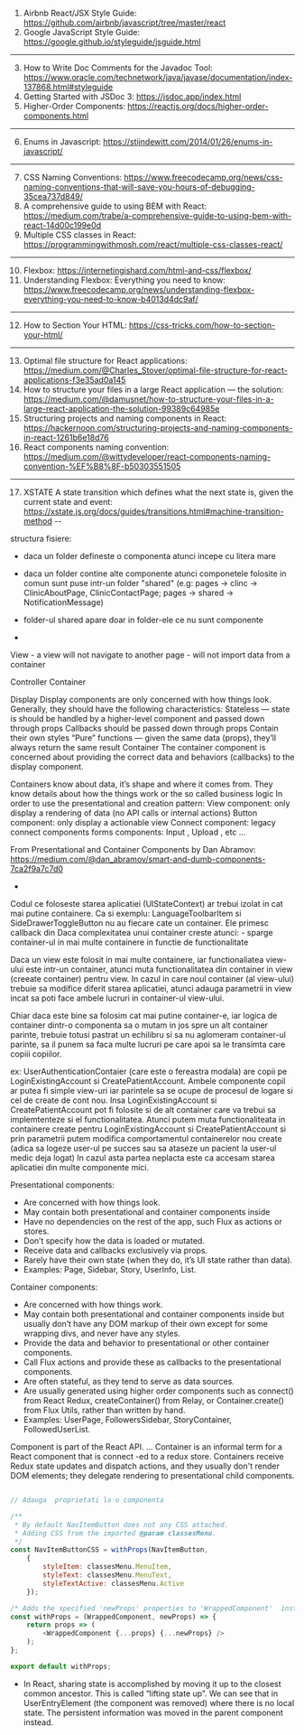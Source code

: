 1. Airbnb React/JSX Style Guide: https://github.com/airbnb/javascript/tree/master/react
2. Google JavaScript Style Guide: https://google.github.io/styleguide/jsguide.html
---
3. How to Write Doc Comments for the Javadoc Tool: https://www.oracle.com/technetwork/java/javase/documentation/index-137868.html#styleguide
4. Getting Started with JSDoc 3: https://jsdoc.app/index.html
5. Higher-Order Components: https://reactjs.org/docs/higher-order-components.html
---
6. Enums in Javascript: https://stijndewitt.com/2014/01/26/enums-in-javascript/
---
7. CSS Naming Conventions: https://www.freecodecamp.org/news/css-naming-conventions-that-will-save-you-hours-of-debugging-35cea737d849/
8. A comprehensive guide to using BEM with React: https://medium.com/trabe/a-comprehensive-guide-to-using-bem-with-react-14d00c199e0d
9. Multiple CSS classes in React: https://programmingwithmosh.com/react/multiple-css-classes-react/
---
10. Flexbox: https://internetingishard.com/html-and-css/flexbox/
11. Understanding Flexbox: Everything you need to know: https://www.freecodecamp.org/news/understanding-flexbox-everything-you-need-to-know-b4013d4dc9af/
---
12. How to Section Your HTML: https://css-tricks.com/how-to-section-your-html/
---
13. Optimal file structure for React applications: https://medium.com/@Charles_Stover/optimal-file-structure-for-react-applications-f3e35ad0a145
14. How to structure your files in a large React application — the solution: https://medium.com/@damusnet/how-to-structure-your-files-in-a-large-react-application-the-solution-99389c64985e
15. Structuring projects and naming components in React: https://hackernoon.com/structuring-projects-and-naming-components-in-react-1261b6e18d76
16. React components naming convention: https://medium.com/@wittydeveloper/react-components-naming-convention-%EF%B8%8F-b50303551505
---
17. XSTATE A state transition which defines what the next state is, given the current state and event: https://xstate.js.org/docs/guides/transitions.html#machine-transition-method
--


structura fisiere:
   - daca un folder defineste o componenta atunci incepe cu litera mare
   - daca un folder contine alte componente atunci componetele folosite in comun sunt puse intr-un folder "shared" (e.g: pages -> clinc -> ClinicAboutPage, ClinicContactPage; pages -> shared -> NotificationMessage)
   - folder-ul shared apare doar in folder-ele ce nu sunt componente

-
View 
    - a view will not navigate to another page
    - will not import data from a container

Controller
Container

Display
Display components are only concerned with how things look. Generally, they should have the following characteristics:
Stateless — state is should be handled by a higher-level component and passed down through props
Callbacks should be passed down through props
Contain their own styles
“Pure” functions — given the same data (props), they’ll always return the same result
Container
The container component is concerned about providing the correct data and behaviors (callbacks) to the display component. 

Containers know about data, it’s shape and where it comes from. They know details about how the things work or the so called business logic
In order to use the presentational and creation pattern: 
View component: only display a rendering of data (no API calls or internal actions)
Button component: only display a actionable view
Connect component: legacy connect components
forms components: Input , Upload , etc …

From Presentational and Container Components by Dan Abramov: https://medium.com/@dan_abramov/smart-and-dumb-components-7ca2f9a7c7d0

- 

Codul ce foloseste starea aplicatiei (UIStateContext) ar trebui izolat in cat mai putine containere. 
Ca si exemplu: LanguageToolbarItem si SideDrawerToggleButton nu au fiecare cate un container. Ele primesc callback din 
Daca complexitatea unui container creste atunci:
    - sparge container-ul in mai multe containere in functie de functionalitate
 
 Daca un view este folosit in mai multe containere, iar functionaliatea view-ului este 
 intr-un container, atunci muta functionalitatea din container in view (creeate container)
 pentru view. In cazul in care noul container (al view-ului) trebuie sa modifice diferit
 starea aplicatiei, atunci adauga parametrii in view incat sa poti face ambele lucruri in
 container-ul view-ului.

Chiar daca este bine sa folosim cat mai putine container-e, iar logica de container dintr-o componenta sa o mutam in jos spre un alt container parinte, trebuie totusi pastrat un echilibru si sa nu aglomeram container-ul parinte, sa il punem sa faca multe lucruri pe care apoi sa le transimta care copiii copiilor.

ex: UserAuthenticationContaier (care este o fereastra modala) are copii pe LoginExistingAccount si CreatePatientAccount.
Ambele componente copil ar putea fi simple view-uri iar parintele sa se ocupe de procesul de logare si cel de create de cont nou.
Insa LoginExistingAccount si CreatePatientAccount pot fi folosite si de alt container care va trebui sa implemtenteze si el functionalitatea. 
Atunci putem muta functionaliteata in containere create pentru LoginExistingAccount si CreatePatientAccount si prin parametrii putem modifica comportamentul containerelor nou create (adica sa logeze user-ul pe succes sau sa ataseze un pacient la user-ul medic deja logat)
In cazul asta partea neplacta este ca accesam starea aplicatiei din multe componente mici.

Presentational components:
* Are concerned with how things look.
* May contain both presentational and container components inside
* Have no dependencies on the rest of the app, such Flux as actions or stores.
* Don’t specify how the data is loaded or mutated.
* Receive data and callbacks exclusively via props.
* Rarely have their own state (when they do, it’s UI state rather than data).
* Examples: Page, Sidebar, Story, UserInfo, List.

Container components:
* Are concerned with how things work.
* May contain both presentational and container components inside but usually don’t have any DOM markup of their own except for some wrapping divs, and never have any styles.
* Provide the data and behavior to presentational or other container components.
* Call Flux actions and provide these as callbacks to the presentational components.
* Are often stateful, as they tend to serve as data sources.
* Are usually generated using higher order components such as connect() from React Redux, createContainer() from Relay, or Container.create() from Flux Utils, rather than written by hand.
* Examples: UserPage, FollowersSidebar, StoryContainer, FollowedUserList.


Component is part of the React API. ... Container is an informal term for a React component that is connect -ed to a redux store. Containers receive Redux state updates and dispatch actions, and they usually don't render DOM elements; they delegate rendering to presentational child components.
```js

// Adauga  proprietati la o componenta

/**
 * By default NavItemButton does not any CSS attached. 
 * Adding CSS from the imported @param classesMenu.
 */
const NavItemButtonCSS = withProps(NavItemButton, 
    {
        styleItem: classesMenu.MenuItem, 
        styleText: classesMenu.MenuText, 
        styleTextActive: classesMenu.Active
    });

/* Adds the specified 'newProps' properties to 'WrappedComponent'  instance */
const withProps = (WrappedComponent, newProps) => {
    return props => (
        <WrappedComponent {...props} {...newProps} />
    );
};

export default withProps;
```


- In React, sharing state is accomplished by moving it up to the closest common ancestor. This is called “lifting state up”. 
We can see that in UserEntryElement (the component was removed) where there is no local state. 
The persistent information was moved in the parent component instead.
